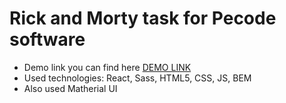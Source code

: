 # Rick and Morty task for Pecode software

- Demo link you can find here [DEMO LINK](https://alexmogwaiii.github.io/rick-and-morty-test-task/#/)
- Used technologies: React, Sass, HTML5, CSS, JS, BEM
- Also used Matherial UI